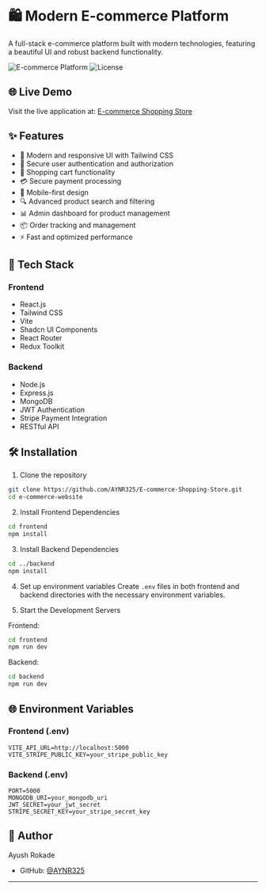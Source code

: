 # 🛍️ Modern E-commerce Platform

A full-stack e-commerce platform built with modern technologies, featuring a beautiful UI and robust backend functionality.

![E-commerce Platform](https://img.shields.io/badge/Status-Active-success)
![License](https://img.shields.io/badge/License-MIT-blue)

## 🌐 Live Demo

Visit the live application at: [E-commerce Shopping Store](https://e-commerce-shopping-store-roan.vercel.app)

## ✨ Features

- 🎨 Modern and responsive UI with Tailwind CSS
- 🔐 Secure user authentication and authorization
- 🛒 Shopping cart functionality
- 💳 Secure payment processing
- 📱 Mobile-first design
- 🔍 Advanced product search and filtering
- 📊 Admin dashboard for product management
- 📦 Order tracking and management
- ⚡ Fast and optimized performance

## 🚀 Tech Stack

### Frontend
- React.js
- Tailwind CSS
- Vite
- Shadcn UI Components
- React Router
- Redux Toolkit

### Backend
- Node.js
- Express.js
- MongoDB
- JWT Authentication
- Stripe Payment Integration
- RESTful API

## 🛠️ Installation

1. Clone the repository
```bash
git clone https://github.com/AYNR325/E-commerce-Shopping-Store.git
cd e-commerce-website
```

2. Install Frontend Dependencies
```bash
cd frontend
npm install
```

3. Install Backend Dependencies
```bash
cd ../backend
npm install
```

4. Set up environment variables
Create `.env` files in both frontend and backend directories with the necessary environment variables.

5. Start the Development Servers

Frontend:
```bash
cd frontend
npm run dev
```

Backend:
```bash
cd backend
npm run dev
```

## 🌐 Environment Variables

### Frontend (.env)
```
VITE_API_URL=http://localhost:5000
VITE_STRIPE_PUBLIC_KEY=your_stripe_public_key
```

### Backend (.env)
```
PORT=5000
MONGODB_URI=your_mongodb_uri
JWT_SECRET=your_jwt_secret
STRIPE_SECRET_KEY=your_stripe_secret_key
```



## 👤 Author

Ayush Rokade
- GitHub: [@AYNR325](https://github.com/AYNR325)


---

 
